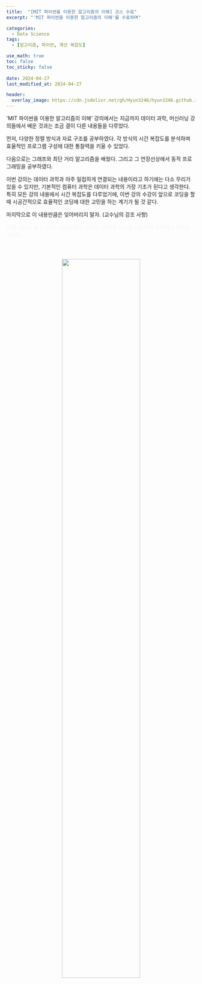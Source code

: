 ```yaml
---
title:  "[MIT 파이썬을 이용한 알고리즘의 이해] 코스 수료"
excerpt: "'MIT 파이썬을 이용한 알고리즘의 이해'를 수료하며"

categories:
  - Data Science
tags:
  - [알고리즘, 파이썬, 계산 복잡도]

use_math: true
toc: false
toc_sticky: false
 
date: 2024-04-27
last_modified_at: 2024-04-27

header:
  overlay_image: https://cdn.jsdelivr.net/gh/Hyun3246/hyun3246.github.io@master/image/overlay image/Introduction to Algorithms.jpg
---
```

'MIT 파이썬을 이용한 알고리즘의 이해' 강의에서는 지금까지 데이터 과학, 머신러닝 강의들에서 배운 것과는 조금 결이 다른 내용들을 다루었다.

먼저, 다양한 정렬 방식과 자료 구조를 공부하였다. 각 방식의 시간 복잡도를 분석하며 효율적인 프로그램 구성에 대한 통찰력을 키울 수 있었다.

다음으로는 그래프와 최단 거리 알고리즘을 배웠다. 그리고 그 연장선상에서 동적 프로그래밍을 공부하였다.

이번 강의는 데이터 과학과 아주 밀접하게 연결되는 내용이라고 하기에는 다소 무리가 있을 수 있지만, 기본적인 컴퓨터 과학은 데이터 과학의 가장 기초가 된다고 생각한다. 특히 모든 강의 내용에서 시간 복잡도를 다루었기에, 이번 강의 수강이 앞으로 코딩을 할 때 시공간적으로 효율적인 코딩에 대한 고민을 하는 계기가 될 것 같다.

마지막으로 이 내용만큼은 잊어버리지 말자. (교수님의 강조 사항)

<span style="color:#F5F5F7"> 다항 시간은 좋고, 지수 시간은 좋지 않으며, 무한대 시간을 사용하면 직장에서 해고될 것이다.</span>

<br/>
<figure style="display:block; text-align:center;">
  <img src="https://cdn.jsdelivr.net/gh/Hyun3246/hyun3246.github.io@master/image/MIT 파이썬을 이용한 알고리즘의 이해/수료증.png"
       style="width: 70%; height: auto; margin:10px">
</figure>
<br/>